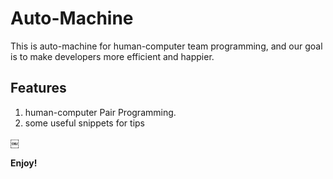 # Auto-Machine

This is auto-machine for human-computer team programming, and our goal is to make developers more efficient and happier.


## Features

1. human-computer Pair Programming.
2. some useful snippets for tips 

￼


**Enjoy!**
